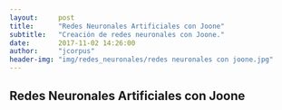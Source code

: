 ```yaml
---
layout:     post
title:      "Redes Neuronales Artificiales con Joone"
subtitle:   "Creación de redes neuronales con Joone."
date:       2017-11-02 14:26:00
author:     "jcorpus"
header-img: "img/redes_neuronales/redes neuronales con joone.jpg"
---
```


<h2 class="section-heading">Redes Neuronales Artificiales con Joone</h2>


